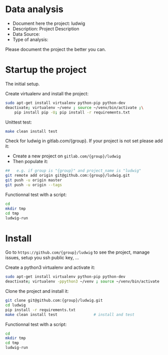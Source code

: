 # Data analysis
- Document here the project: ludwig
- Description: Project Description
- Data Source:
- Type of analysis:

Please document the project the better you can.

# Startup the project

The initial setup.

Create virtualenv and install the project:
```bash
sudo apt-get install virtualenv python-pip python-dev
deactivate; virtualenv ~/venv ; source ~/venv/bin/activate ;\
    pip install pip -U; pip install -r requirements.txt
```

Unittest test:
```bash
make clean install test
```

Check for ludwig in gitlab.com/{group}.
If your project is not set please add it:

- Create a new project on `gitlab.com/{group}/ludwig`
- Then populate it:

```bash
##   e.g. if group is "{group}" and project_name is "ludwig"
git remote add origin git@github.com:{group}/ludwig.git
git push -u origin master
git push -u origin --tags
```

Functionnal test with a script:

```bash
cd
mkdir tmp
cd tmp
ludwig-run
```

# Install

Go to `https://github.com/{group}/ludwig` to see the project, manage issues,
setup you ssh public key, ...

Create a python3 virtualenv and activate it:

```bash
sudo apt-get install virtualenv python-pip python-dev
deactivate; virtualenv -ppython3 ~/venv ; source ~/venv/bin/activate
```

Clone the project and install it:

```bash
git clone git@github.com:{group}/ludwig.git
cd ludwig
pip install -r requirements.txt
make clean install test                # install and test
```
Functionnal test with a script:

```bash
cd
mkdir tmp
cd tmp
ludwig-run
```
